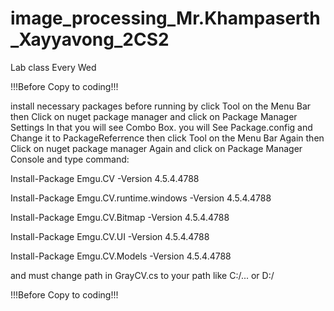 # image_processing_Mr.Khampaserth_Xayyavong_2CS2
Lab class Every Wed

!!!Before Copy to coding!!!


install necessary packages before running by click Tool on the Menu Bar then Click on nuget package manager and click on Package Manager Settings
In that you will see Combo Box. you will See Package.config and Change it to PackageReferrence 
then click Tool on the Menu Bar Again then Click on nuget package manager Again and click on Package Manager Console and type command:

Install-Package Emgu.CV -Version 4.5.4.4788

Install-Package Emgu.CV.runtime.windows -Version 4.5.4.4788

Install-Package Emgu.CV.Bitmap -Version 4.5.4.4788

Install-Package Emgu.CV.UI -Version 4.5.4.4788

Install-Package Emgu.CV.Models -Version 4.5.4.4788


and must change path in GrayCV.cs to your path like C:/... or D:/



!!!Before Copy to coding!!!

